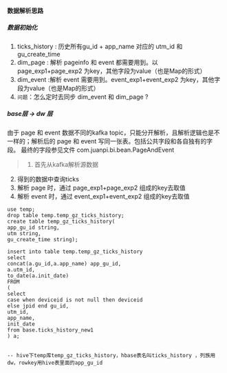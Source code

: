 #### 数据解析思路

##### 数据初始化
1. ticks_history : 历史所有gu_id + app_name 对应的 utm_id 和 gu_create_time
2. dim_page : 解析 pageinfo 和 event 都需要用到。以 page_exp1+page_exp2 为key，其他字段为value（也是Map的形式）
3. dim_event :解析 event 需要用到。event_exp1+event_exp2 为key，其他字段为value（也是Map的形式）
4. `问题`：怎么定时去同步 dim_event 和 dim_page ?

##### base层 -> dw 层
由于 page 和 event 数据不同的kafka topic，只能分开解析，且解析逻辑也是不一样的；解析后的 page 和 event 写同一张表。包括公共字段和各自独有的字段。
最终的字段参见文件 com.juanpi.bi.bean.PageAndEvent
> 1. 首先从kafka解析源数据
  2. 得到的数据中查询ticks
  3. 解析 page 时，通过 page_exp1+page_exp2 组成的key去取值
  4. 解析 event 时，通过 event_exp1+event_exp2 组成的key去取值
  
```
use temp;
drop table temp.temp_gz_ticks_history;
create table temp_gz_ticks_history(
app_gu_id string,
utm string,
gu_create_time string);

insert into table temp.temp_gz_ticks_history
select
concat(a.gu_id,a.app_name) app_gu_id,
a.utm_id,
to_date(a.init_date)
FROM 
(
select
case when deviceid is not null then deviceid
else jpid end gu_id,
utm_id,
app_name,
init_date
from base.ticks_history_new1
) a;


-- hive下temp库temp_gz_ticks_history，hbase表名叫ticks_history ，列族用dw，rowkey用hive表里面的app_gu_id
```  